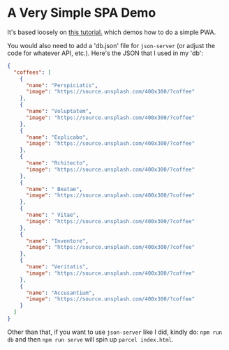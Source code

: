 # A Very Simple SPA Demo

It's based loosely on [this tutorial.](https://www.freecodecamp.org/news/build-a-pwa-from-scratch-with-html-css-and-javascript/) which demos how to do a simple PWA.

You would also need to add a 'db.json' file for `json-server` (or adjust the code for whatever API, etc.). Here's the JSON that I used in my 'db':

```json
{
  "coffees": [
    {
      "name": "Perspiciatis",
      "image": "https://source.unsplash.com/400x300/?coffee"
    },
    {
      "name": "Voluptatem",
      "image": "https://source.unsplash.com/400x300/?coffee"
    },
    {
      "name": "Explicabo",
      "image": "https://source.unsplash.com/400x300/?coffee"
    },
    {
      "name": "Rchitecto",
      "image": "https://source.unsplash.com/400x300/?coffee"
    },
    {
      "name": " Beatae",
      "image": "https://source.unsplash.com/400x300/?coffee"
    },
    {
      "name": " Vitae",
      "image": "https://source.unsplash.com/400x300/?coffee"
    },
    {
      "name": "Inventore",
      "image": "https://source.unsplash.com/400x300/?coffee"
    },
    {
      "name": "Veritatis",
      "image": "https://source.unsplash.com/400x300/?coffee"
    },
    {
      "name": "Accusantium",
      "image": "https://source.unsplash.com/400x300/?coffee"
    }
  ]
}
```

Other than that, if you want to use `json-server` like I did, kindly do: `npm run db` and then `npm run serve` will spin up `parcel index.html`.

